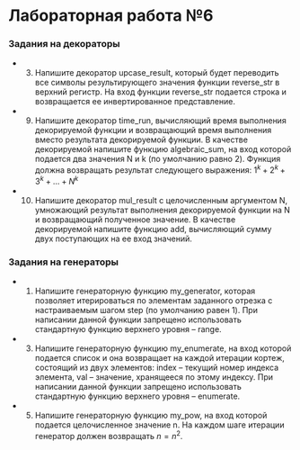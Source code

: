 # Лабораторная работа №6
### Задания на декораторы

- 3. Напишите декоратор upcase_result, который будет переводить все
символы результирующего значения функции reverse_str в верхний
регистр. На вход функции reverse_str подается строка и возвращается
ее инвертированное представление.

- 9. Напишите декоратор time_run, вычисляющий время выполнения
декорируемой функции и возвращающий время выполнения вместо
результата декорируемой функции. В качестве декорируемой
напишите функцию algebraic_sum, на вход которой подается два
значения N и k (по умолчанию равно 2). Функция должна возвращать
результат следующего выражения: $1^k + 2^k + 3^k + ... + N^k$

- 10. Напишите декоратор mul_result с целочисленным аргументом N,
умножающий результат выполнения декорируемой функции на N и
возвращающий полученное значение. В качестве декорируемой
напишите функцию add, вычисляющий сумму двух поступающих на
ее вход значений.

### Задания на генераторы

- 1. Напишите генераторную функцию my_generator, которая позволяет
итерироваться по элементам заданного отрезка с настраиваемым
шагом step (по умолчанию равен 1). При написании данной функции
запрещено использовать стандартную функцию верхнего уровня –
range.
- 3. Напишите генераторную функцию my_enumerate, на вход которой
подается список и она возвращает на каждой итерации кортеж,
состоящий из двух элементов: index – текущий номер индекса
элемента, val – значение, хранящееся по этому индексу. При
написании данной функции запрещено использовать стандартную
функцию верхнего уровня – enumerate.
- 5. Напишите генераторную функцию my_pow, на вход которой подается
целочисленное значение n. На каждом шаге итерации генератор
должен возвращать $n = n^2$.
